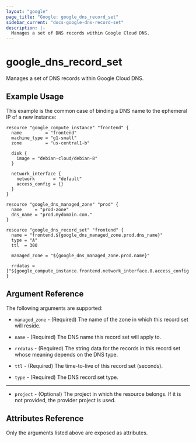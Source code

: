 ```yaml
---
layout: "google"
page_title: "Google: google_dns_record_set"
sidebar_current: "docs-google-dns-record-set"
description: |-
  Manages a set of DNS records within Google Cloud DNS.
---
```


# google\_dns\_record\_set

Manages a set of DNS records within Google Cloud DNS.

## Example Usage

This example is the common case of binding a DNS name to the ephemeral IP of a new instance:

```hcl
resource "google_compute_instance" "frontend" {
  name         = "frontend"
  machine_type = "g1-small"
  zone         = "us-central1-b"

  disk {
    image = "debian-cloud/debian-8"
  }

  network_interface {
    network       = "default"
    access_config = {}
  }
}

resource "google_dns_managed_zone" "prod" {
  name     = "prod-zone"
  dns_name = "prod.mydomain.com."
}

resource "google_dns_record_set" "frontend" {
  name = "frontend.${google_dns_managed_zone.prod.dns_name}"
  type = "A"
  ttl  = 300

  managed_zone = "${google_dns_managed_zone.prod.name}"

  rrdatas = ["${google_compute_instance.frontend.network_interface.0.access_config.0.assigned_nat_ip}"]
}
```

## Argument Reference

The following arguments are supported:

* `managed_zone` - (Required) The name of the zone in which this record set will
    reside.

* `name` - (Required) The DNS name this record set will apply to.

* `rrdatas` - (Required) The string data for the records in this record set
    whose meaning depends on the DNS type.

* `ttl` - (Required) The time-to-live of this record set (seconds).

* `type` - (Required) The DNS record set type.

- - -

* `project` - (Optional) The project in which the resource belongs. If it
    is not provided, the provider project is used.

## Attributes Reference

Only the arguments listed above are exposed as attributes.
